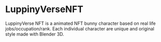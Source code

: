 # LuppinyVerseNFT
LuppinyVerse NFT is a animated NFT bunny character based on real life jobs/occupation/rank. Each individual character are unique and original style made with Blender 3D.
